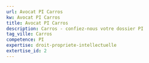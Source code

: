 ```yaml
---
url: Avocat PI Carros
kw: Avocat PI Carros
title: Avocat PI Carros
description: Carros - confiez-nous votre dossier PI
tag_ville: Carros
competence: PI
expertise: droit-propriete-intellectuelle
extertise_id: 2
---
```


